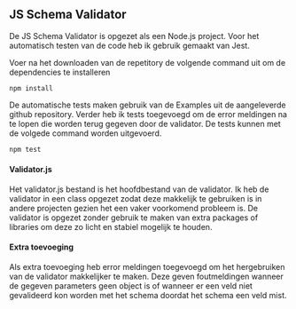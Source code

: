 ## JS Schema Validator 

De JS Schema Validator is opgezet als een Node.js project. Voor het automatisch testen van de code heb ik gebruik gemaakt van Jest. 

Voer na het downloaden van de repetitory de volgende command uit om de dependencies te installeren

```shell
npm install
```

De automatische tests maken gebruik van de Examples uit de aangeleverde github repository. Verder heb ik tests toegevoegd om de error meldingen na te lopen die worden terug gegeven door de validator. De tests kunnen met de volgede command worden uitgevoerd. 

```sh
npm test
```

#### Validator.js 

Het validator.js bestand is het hoofdbestand van de validator. Ik heb de validator in een class opgezet zodat deze makkelijk te gebruiken is in andere projecten gezien het een vaker voorkomend probleem is. De validator is opgezet zonder gebruik te maken van extra packages of libraries om deze zo licht en stabiel mogelijk te houden. 

#### Extra toevoeging

Als extra toevoeging heb error meldingen toegevoegd om het hergebruiken van de validator makkelijker te maken. Deze geven foutmeldingen wanneer de gegeven parameters geen object is of wanneer er een veld niet gevalideerd kon worden met het schema doordat het schema een veld mist. 

